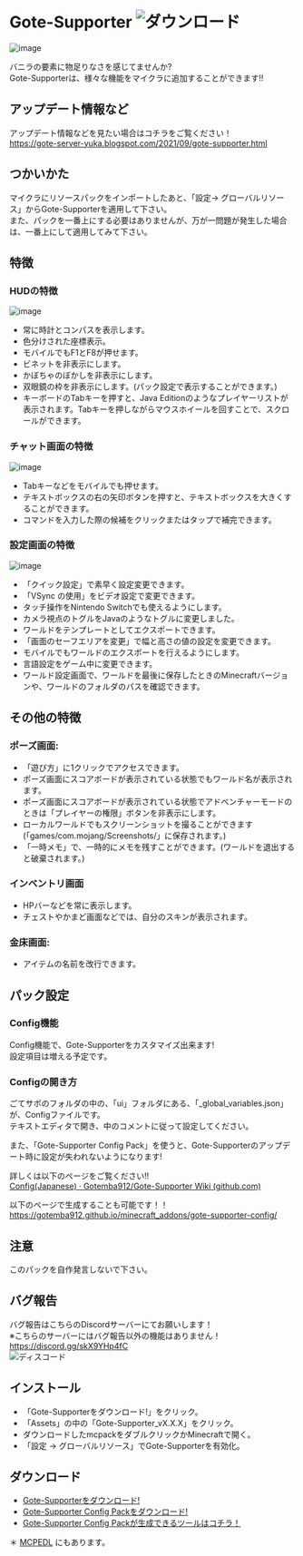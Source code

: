 # Gote-Supporter ![ダウンロード](https://img.shields.io/github/downloads/Gotemba912/Gote-Supporter/total?style=plastic)  
![image](https://github.com/Gotemba912/Gote-Supporter/assets/78265558/987c2caa-df7a-4545-b21e-bbc6f33f3f6d)

バニラの要素に物足りなさを感じてませんか?  
Gote-Supporterは、様々な機能をマイクラに追加することができます!!

## アップデート情報など
アップデート情報などを見たい場合はコチラをご覧ください！  
https://gote-server-yuka.blogspot.com/2021/09/gote-supporter.html

## つかいかた
マイクラにリソースパックをインポートしたあと、「設定-> グローバルリソース」からGote-Supporterを適用して下さい。  
また、パックを一番上にする必要はありませんが、万が一問題が発生した場合は、一番上にして適用してみて下さい。

## 特徴
### HUDの特徴
![image](https://github.com/Gotemba912/Gote-Supporter/assets/78265558/8cdadf5c-fd9e-481a-a6eb-f1e2ebdfb4df)
- 常に時計とコンパスを表示します。
- 色分けされた座標表示。
- モバイルでもF1とF8が押せます。
- ビネットを非表示にします。
- かぼちゃのぼかしを非表示にします。
- 双眼鏡の枠を非表示にします。(パック設定で表示することができます。)
- キーボードのTabキーを押すと、Java Editionのようなプレイヤーリストが表示されます。Tabキーを押しながらマウスホイールを回すことで、スクロールができます。

### チャット画面の特徴
![image](https://github.com/Gotemba912/Gote-Supporter/assets/78265558/581cb880-2083-4fc2-8edd-4910e966219e)
- Tabキーなどをモバイルでも押せます。
- テキストボックスの右の矢印ボタンを押すと、テキストボックスを大きくすることができます。
- コマンドを入力した際の候補をクリックまたはタップで補完できます。

### 設定画面の特徴
![image](https://github.com/Gotemba912/Gote-Supporter/assets/78265558/9e930d1a-c253-47b3-9c60-c3da68f3c5be)
- 「クイック設定」で素早く設定変更できます。
- 「VSync の使用」をビデオ設定で変更できます。
- タッチ操作をNintendo Switchでも使えるようにします。
- カメラ視点のトグルをJavaのようなトグルに変更しました。
- ワールドをテンプレートとしてエクスポートできます。
- 「画面のセーフエリアを変更」で幅と高さの値の設定を変更できます。
- モバイルでもワールドのエクスポートを行えるようにします。
- 言語設定をゲーム中に変更できます。
- ワールド設定画面で、ワールドを最後に保存したときのMinecraftバージョンや、ワールドのフォルダのパスを確認できます。

## その他の特徴
### ポーズ画面:
- 「遊び方」に1クリックでアクセスできます。
- ポーズ画面にスコアボードが表示されている状態でもワールド名が表示されます。
- ポーズ画面にスコアボードが表示されている状態でアドベンチャーモードのときは「プレイヤーの権限」ボタンを非表示にします。
- ローカルワールドでもスクリーンショットを撮ることができます(「games/com.mojang/Screenshots/」に保存されます。)
- 「一時メモ」で、一時的にメモを残すことができます。(ワールドを退出すると破棄されます。)
### インベントリ画面
- HPバーなどを常に表示します。
- チェストやかまど画面などでは、自分のスキンが表示されます。
### 金床画面:
- アイテムの名前を改行できます。

## パック設定
### Config機能
Config機能で、Gote-Supporterをカスタマイズ出来ます!  
設定項目は増える予定です。
### Configの開き方
ごてサポのフォルダの中の、「ui」フォルダにある、「_global_variables.json」が、Configファイルです。  
テキストエディタで開き、中のコメントに従って設定してください。

また、「Gote-Supporter Config Pack」を使うと、Gote-Supporterのアップデート時に設定が失われないようになります!

詳しくは以下のページをご覧ください!!  
[Config(Japanese) · Gotemba912/Gote-Supporter Wiki (github.com)](https://github.com/Gotemba912/Gote-Supporter/wiki/Config(Japanese))

以下のページで生成することも可能です！！  
https://gotemba912.github.io/minecraft_addons/gote-supporter-config/
## 注意
このパックを自作発言しないで下さい。

## バグ報告
バグ報告はこちらのDiscordサーバーにてお願いします！  
※こちらのサーバーにはバグ報告以外の機能はありません！  
https://discord.gg/skX9YHp4fC  
![ディスコード](https://discord.com/api/guilds/1172518832221474818/widget.png)

## インストール
- 「Gote-Supporterをダウンロード!」をクリック。
- 「Assets」の中の「Gote-Supporter_vX.X.X」をクリック。
- ダウンロードしたmcpackをダブルクリックかMinecraftで開く。
- 「設定 -> グローバルリソース」でGote-Supporterを有効化。

## ダウンロード
- [Gote-Supporterをダウンロード!](https://github.com/Gotemba912/Gote-Supporter/releases/latest)
- [Gote-Supporter Config Packをダウンロード!](https://github.com/Gotemba912/haihubutu/raw/main/minecraft/Gote-Supporter_Config.mcpack)
- [Gote-Supporter Config Packが生成できるツールはコチラ！](https://gotemba912.github.io/minecraft_addons/gote-supporter-config/)

＊ [MCPEDL](https://mcpedl.com/gote-supporter/) にもあります。

